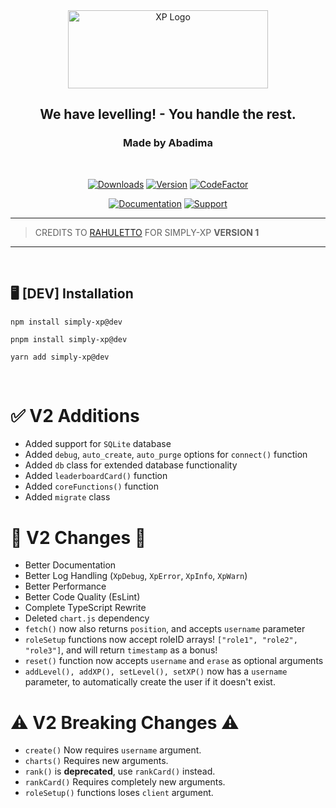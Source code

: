 <div class="Heading" style="text-align: center;">
  <img src="https://i.ibb.co/cCKJ9FS/simplyxp.png" width="320" height="125" alt="XP Logo">

<h2>We have levelling! - You handle the rest.</h2>
<h3>Made by Abadima</h3>
</div>

<br>
<div class="badges" style="text-align: center;">

[![Downloads](https://img.shields.io/npm/dt/simply-xp?style=for-the-badge)](https://www.npmjs.com/package/simply-xp)
[![Version](https://img.shields.io/npm/v/simply-xp.svg?style=for-the-badge)](https://www.npmjs.com/package/simply-xp)
[![CodeFactor](https://www.codefactor.io/repository/github/abadima/simply-xp/badge?style=for-the-badge)](https://www.codefactor.io/repository/github/abadima/simply-xp)

[![Documentation](https://img.shields.io/badge/SimplyXP-Documentation-6b46d4?style=for-the-badge)](https://simplyxp.js.org)
[![Support](https://img.shields.io/badge/Discord-Support-5865F2?style=for-the-badge&logo=discord)](https://discord.gg/hjhnjYJNHX)
</div>

---
> CREDITS TO [RAHULETTO](https://github.com/rahuletto) FOR SIMPLY-XP **VERSION 1**
---

<br>

## 🖥️ <b>[DEV] Installation</b>

```shell
npm install simply-xp@dev
```

```shell
pnpm install simply-xp@dev
```

```shell
yarn add simply-xp@dev
```

<br>

# ✅ V2 Additions

- Added support for `SQLite` database
- Added `debug`, `auto_create`, `auto_purge` options for `connect()` function
- Added `db` class for extended database functionality
- Added `leaderboardCard()` function
- Added `coreFunctions()` function
- Added `migrate` class

# 🎉 V2 Changes 🎉

- Better Documentation
- Better Log Handling (`XpDebug`, `XpError`, `XpInfo`, `XpWarn`)
- Better Performance
- Better Code Quality (EsLint)
- Complete TypeScript Rewrite
- Deleted `chart.js` dependency
- `fetch()` now also returns `position`, and accepts `username` parameter
- `roleSetup` functions now accept roleID arrays! `["role1", "role2", "role3"]`, and will return `timestamp` as a bonus!
- `reset()` function now accepts `username` and `erase` as optional arguments
- `addLevel(), addXP(), setLevel(), setXP()` now has a `username` parameter, to automatically create the user if it doesn't exist. 

# ⚠️ V2 Breaking Changes ⚠️

- `create()` Now requires `username` argument.
- `charts()` Requires new arguments.
- `rank()` is **deprecated**, use `rankCard()` instead.
- `rankCard()` Requires completely new arguments.
- `roleSetup()` functions loses `client` argument.